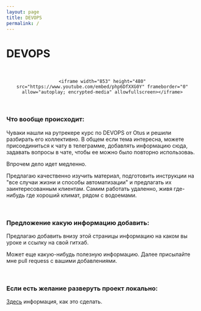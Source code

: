 ```yaml
---
layout: page
title: DEVOPS
permalink: /
---
```


# DEVOPS

<br/>

<div align="center">

    <iframe width="853" height="480" src="https://www.youtube.com/embed/php6DfXXG0Y" frameborder="0" allow="autoplay; encrypted-media" allowfullscreen></iframe>

</div>

<br/>

### Что вообще происходит:

Чуваки нашли на рутрекере курс по DEVOPS от Otus и решили разбирать его коллективно. В общем если тема интересна, можете присоединиться к чату в телеграмме, добавлять информацию сюда, задавать вопросы в чате, чтобы ее можно было повторно использоваь.

Впрочем дело идет медленно.

Предлагаю качественно изучить материал, подготовить инструкции на "все случаи жизни и способы автоматизации" и предлагать их заинтересованным клиентам. Самим работать удаленно, живя где-нибудь где хороший климат, рядом с водоемами.

<br/>

### Предложение какую информацию добавить:

Предлагаю добавить внизу этой страницы информацию на каком вы уроке и ссылку на свой гитхаб.

Может еще какую-нибудь полезную информацию. Далее присылайте мне pull requess с вашими добавлениями.

<br/>

### Если есть желание разверуть проект локально:

[Здесь](/localhost/) информация, как это сделать.

